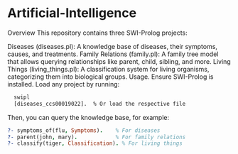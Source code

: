 # Artificial-Intelligence
Overview
This repository contains three SWI-Prolog projects:

Diseases (diseases.pl): A knowledge base of diseases, their symptoms, causes, and treatments.
Family Relations (family.pl): A family tree model that allows querying relationships like parent, child, sibling, and more.
Living Things (living_things.pl): A classification system for living organisms, categorizing them into biological groups.
Usage.
Ensure SWI-Prolog is installed. Load any project by running:

```bash
  swipl
  [diseases_ccs00019022].  % Or load the respective file
```
Then, you can query the knowledge base, for example:

```prolog
?- symptoms_of(flu, Symptoms).    % For diseases
?- parent(john, mary).            % For family relations
?- classify(tiger, Classification). % For living things
